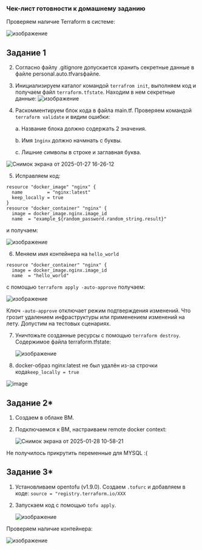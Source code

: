 ### Чек-лист готовности к домашнему заданию
Проверяем наличие Terraform в системе:

![изображение](https://github.com/user-attachments/assets/462e6b45-d99b-49e9-98ba-4bb5084f03aa)

## Задание 1
2. Согласно файлу .gitignore допускается хранить секретные данные в файле personal.auto.tfvarsфайле.

3. Инициализируем каталог командой ```terrafrom init```, выполняем код и получаем файл ```terraform.tfstate```. Находим в нем секретные данные:
![изображение](https://github.com/user-attachments/assets/25120e8a-a3c3-4a40-86ce-594556781ec7)

4. Раскомментируем блок кода в файла main.tf. Проверяем командой ```terraform validate``` и видим ошибки:
   
      a. Название блока должно содержать 2 значения.
   
      b. Имя ```1nginx``` должно начмнать с буквы.
  
      c. Лишние символы в строке и заглавная буква.

![Снимок экрана от 2025-01-27 16-26-12](https://github.com/user-attachments/assets/619e865c-f214-44d3-815c-40cfb10f89dd)

5. Исправляем код:
```   
resource "docker_image" "nginx" {
  name         = "nginx:latest"
  keep_locally = true
}
resource "docker_container" "nginx" {
  image = docker_image.nginx.image_id
  name  = "example_${random_password.random_string.result}"
```
и получаем:

![изображение](https://github.com/user-attachments/assets/916ce30b-1554-42a2-a310-5a252dfa3859)

6. Меняем имя контейнера на ```hello_world``` 
```   
resource "docker_container" "nginx" {
  image = docker_image.nginx.image_id
  name  = "hello_world"
```
с помощью ```terraform apply -auto-approve```  получаем:

![изображение](https://github.com/user-attachments/assets/abc80e2a-bb26-4056-b791-a5e11b4bd567)

Ключ ```-auto-approve``` отключает режим подтверждения изменений. Что грозит удалением инфраструктуры или применением изменений на лету. Допустим на тестовых сценариях.

7. Уничтожьте созданные ресурсы с помощью ```terraform destroy```. Содержимое файла terraform.tfstate:

   ![изображение](https://github.com/user-attachments/assets/1179dfa4-5653-4573-8dad-fa873dbd6da7)

9. docker-образ nginx:latest не был удалён из-за строчки кода```keep_locally = true```

![image](https://github.com/user-attachments/assets/8b5ccd94-d30d-4765-989a-631a59ca09b1)


## Задание 2*
1. Создаем в облаке ВМ.
2. Подключаемся к ВМ, настраиваем remote docker context:
  
   ![Снимок экрана от 2025-01-28 10-58-21](https://github.com/user-attachments/assets/64a3688f-ef2d-4bcc-ab1f-2b31ef59eb9f)

  Не получилось прикрутить переменные для MYSQL :(

## Задание 3*
1. Установливаем opentofu (v1.9.0). Создаем ```.tofurc``` и добавляем в коде: ```source = "registry.terraform.io/XXX```

2. Запускаем код с помощью ```tofu apply```.

   ![изображение](https://github.com/user-attachments/assets/c9530441-8349-49ee-95fe-1e0a971f68c1)

Проверяем наличие контейнера:

![изображение](https://github.com/user-attachments/assets/2c16d6b9-f712-4a6d-ac81-8ee0bd84412f)


